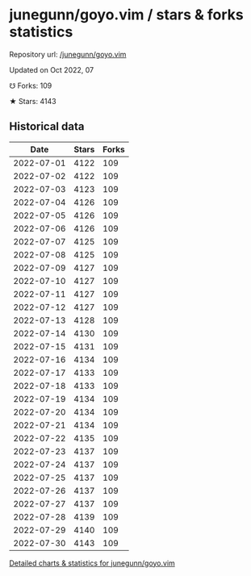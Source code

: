 # junegunn/goyo.vim / stars & forks statistics

Repository url: [/junegunn/goyo.vim](https://github.com/junegunn/goyo.vim)

Updated on Oct 2022, 07

☋ Forks: 109

★ Stars: 4143

## Historical data
| Date | Stars | Forks |
|------|-------|-------|
| 2022-07-01 | 4122 | 109 | 
| 2022-07-02 | 4122 | 109 | 
| 2022-07-03 | 4123 | 109 | 
| 2022-07-04 | 4126 | 109 | 
| 2022-07-05 | 4126 | 109 | 
| 2022-07-06 | 4126 | 109 | 
| 2022-07-07 | 4125 | 109 | 
| 2022-07-08 | 4125 | 109 | 
| 2022-07-09 | 4127 | 109 | 
| 2022-07-10 | 4127 | 109 | 
| 2022-07-11 | 4127 | 109 | 
| 2022-07-12 | 4127 | 109 | 
| 2022-07-13 | 4128 | 109 | 
| 2022-07-14 | 4130 | 109 | 
| 2022-07-15 | 4131 | 109 | 
| 2022-07-16 | 4134 | 109 | 
| 2022-07-17 | 4133 | 109 | 
| 2022-07-18 | 4133 | 109 | 
| 2022-07-19 | 4134 | 109 | 
| 2022-07-20 | 4134 | 109 | 
| 2022-07-21 | 4134 | 109 | 
| 2022-07-22 | 4135 | 109 | 
| 2022-07-23 | 4137 | 109 | 
| 2022-07-24 | 4137 | 109 | 
| 2022-07-25 | 4137 | 109 | 
| 2022-07-26 | 4137 | 109 | 
| 2022-07-27 | 4137 | 109 | 
| 2022-07-28 | 4139 | 109 | 
| 2022-07-29 | 4140 | 109 | 
| 2022-07-30 | 4143 | 109 | 


[Detailed charts & statistics for junegunn/goyo.vim](https://reviewgithub.com/rep/junegunn/goyo.vim)
